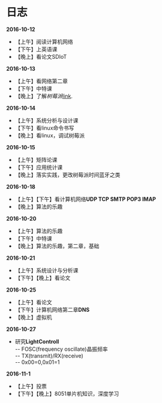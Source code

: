 # 日志

**2016-10-12**  
- 【上午】阅读计算机网络  
- 【下午】上英语课
- 【晚上】看论文SDIoT  

**2016-10-13**  
- 【上午】看网络第二章  
- 【下午】中特课  
- 【晚上】了解*树莓派*[link](http://shumeipai.nxez.com/).  

**2016-10-14**  
- 【上午】系统分析与设计课 
- 【下午】看linux命令书写  
- 【晚上】看linux，调试树莓派  

**2016-10-15**  
- 【上午】矩阵论课  
- 【下午】应用统计课    
- 【晚上】落实实践，更改树莓派时间蓝牙之类  

**2016-10-18**  
- 【上午】【下午】看计算机网络**UDP TCP SMTP POP3 IMAP**  
- 【晚上】算法的乐趣  

**2016-10-20**  
- 【上午】算法的乐趣  
- 【下午】中特课  
- 【晚上】算法的乐趣，第二章，基础  

**2016-10-21**  
- 【上午】系统设计与分析课  
- 【下午】【晚上】看论文

**2016-10-25**  
- 【上午】看论文  
- 【下午】计算机网络第二章**DNS**  
- 【晚上】虚拟机  

**2016-10-27**  
- 研究**LightControll**  
-- FOSC(frequency oscillate)晶振频率  
-- TX(transmit)/RX(receive)  
-- 0x00=0,0x01=1  

**2016-11-1**  
- 【上午】投票  
- 【下午】【晚上】8051单片机知识，深度学习

